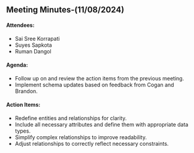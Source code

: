 ## Meeting Minutes-(11/08/2024)

#### Attendees:
* Sai Sree Korrapati
* Suyes Sapkota
* Ruman Dangol
  
#### Agenda:
* Follow up on and review the action items from the previous meeting.
* Implement schema updates based on feedback from Cogan and Brandon.
   
#### Action Items:
* Redefine entities and relationships for clarity.
* Include all necessary attributes and define them with appropriate data types.
* Simplify complex relationships to improve readability.
* Adjust relationships to correctly reflect necessary constraints.